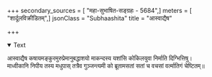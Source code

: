 +++
secondary_sources = [ "महा-सुभाषित-सङ्ग्रहः - 5684",]
meters = [ "शार्दूलविक्रीडितम्",]
jsonClass = "Subhaashita"
title = "आस्वाद्यैष"

+++

<details open><summary>Text</summary>

आस्वाद्यैष कषायमङ्कुरमुरुप्रेमानुबद्धाशयो माकन्दस्य यशांसि कोकिलयुवा निर्माति दिग्भित्तिषु।  
माध्वीकानि निपीय तस्य मधुपास् तत्रैव गुञ्जन्त्यमी को ब्रूतामसतां सतां च वचसां वर्त्मातिगं चेष्टितम्॥
</details>
